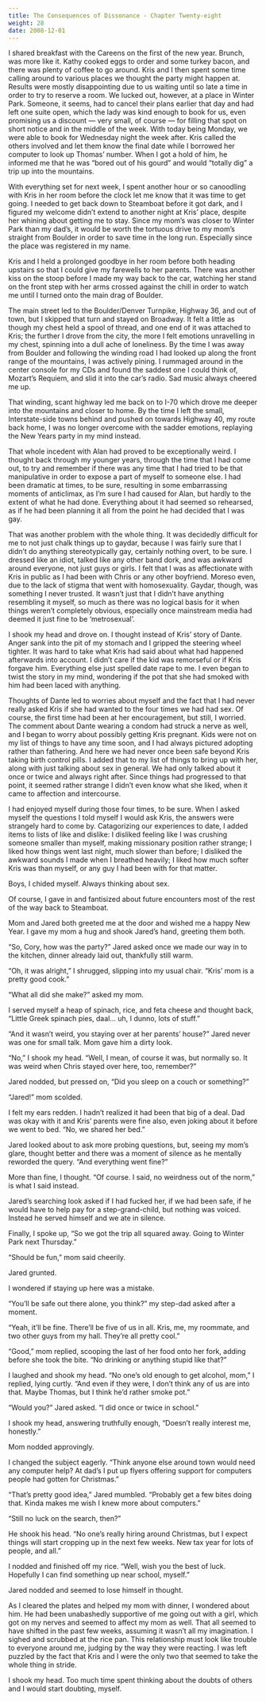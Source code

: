 ```yaml
---
title: The Consequences of Dissonance - Chapter Twenty-eight
weight: 28
date: 2008-12-01
---
```


I shared breakfast with the Careens on the first of the new year.
Brunch, was more like it. Kathy cooked eggs to order and some turkey
bacon, and there was plenty of coffee to go around. Kris and I then
spent some time calling around to various places we thought the party
might happen at. Results were mostly disappointing due to us waiting
until so late a time in order to try to reserve a room. We lucked out,
however, at a place in Winter Park. Someone, it seems, had to cancel
their plans earlier that day and had left one suite open, which the lady
was kind enough to book for us, even promising us a discount — very
small, of course — for filling that spot on short notice and in the
middle of the week. With today being Monday, we were able to book for
Wednesday night the week after. Kris called the others involved and let
them know the final date while I borrowed her computer to look up
Thomas’ number. When I got a hold of him, he informed me that he was
“bored out of his gourd” and would “totally dig” a trip up into the
mountains.

With everything set for next week, I spent another hour or so canoodling
with Kris in her room before the clock let me know that it was time to
get going. I needed to get back down to Steamboat before it got dark,
and I figured my welcome didn’t extend to another night at Kris’ place,
despite her whining about getting me to stay. Since my mom’s was closer
to Winter Park than my dad’s, it would be worth the tortuous drive to my
mom’s straight from Boulder in order to save time in the long run.
Especially since the place was registered in my name.

Kris and I held a prolonged goodbye in her room before both heading
upstairs so that I could give my farewells to her parents. There was
another kiss on the stoop before I made my way back to the car, watching
her stand on the front step with her arms crossed against the chill in
order to watch me until I turned onto the main drag of Boulder.

The main street led to the Boulder/Denver Turnpike, Highway 36, and out
of town, but I skipped that turn and stayed on Broadway. It felt a
little as though my chest held a spool of thread, and one end of it was
attached to Kris; the further I drove from the city, the more I felt
emotions unravelling in my chest, spinning into a dull ache of
loneliness. By the time I was away from Boulder and following the
winding road I had looked up along the front range of the mountains, I
was actively pining. I rummaged around in the center console for my CDs
and found the saddest one I could think of, Mozart’s Requiem, and slid
it into the car’s radio. Sad music always cheered me up.

That winding, scant highway led me back on to I-70 which drove me deeper
into the mountains and closer to home. By the time I left the small,
Interstate-side towns behind and pushed on towards Highway 40, my route
back home, I was no longer overcome with the sadder emotions, replaying
the New Years party in my mind instead.

That whole incedent with Alan had proved to be exceptionally weird. I
thought back through my younger years, through the time that I had come
out, to try and remember if there was any time that I had tried to be
that manipulative in order to expose a part of myself to someone else. I
had been dramatic at times, to be sure, resulting in some embarrassing
moments of anticlimax, as I’m sure I had caused for Alan, but hardly to
the extent of what he had done. Everything about it had seemed so
rehearsed, as if he had been planning it all from the point he had
decided that I was gay.

That was another problem with the whole thing. It was decidedly
difficult for me to not just chalk things up to gaydar, because I was
fairly sure that I didn’t do anything stereotypically gay, certainly
nothing overt, to be sure. I dressed like an idiot, talked like any
other band dork, and was awkward around everyone, not just guys or
girls. I felt that I was as affectionate with Kris in public as I had
been with Chris or any other boyfriend. Moreso even, due to the lack of
stigma that went with homosexuality. Gaydar, though, was something I
never trusted. It wasn’t just that I didn’t have anything resembling it
myself, so much as there was no logical basis for it when things weren’t
completely obvious, especially once mainstream media had deemed it just
fine to be ‘metrosexual’.

I shook my head and drove on. I thought instead of Kris’ story of Dante.
Anger sank into the pit of my stomach and I gripped the steering wheel
tighter. It was hard to take what Kris had said about what had happened
afterwards into account. I didn’t care if the kid was remorseful or if
Kris forgave him. Everything else just spelled date rape to me. I even
began to twist the story in my mind, wondering if the pot that she had
smoked with him had been laced with anything.

Thoughts of Dante led to worries about myself and the fact that I had
never really asked Kris if she had wanted to the four times we had had
sex. Of course, the first time had been at her encouragement, but still,
I worried. The comment about Dante wearing a condom had struck a nerve
as well, and I began to worry about possibly getting Kris pregnant. Kids
were not on my list of things to have any time soon, and I had always
pictured adopting rather than fathering. And here we had never once been
safe beyond Kris taking birth control pills. I added that to my list of
things to bring up with her, along with just talking about sex in
general. We had only talked about it once or twice and always right
after. Since things had progressed to that point, it seemed rather
strange I didn’t even know what she liked, when it came to affection and
intercourse.

I had enjoyed myself during those four times, to be sure. When I asked
myself the questions I told myself I would ask Kris, the answers were
strangely hard to come by. Catagorizing our experiences to date, I added
items to lists of like and dislike: I disliked feeling like I was
crushing someone smaller than myself, making missionary position rather
strange; I liked how things went last night, much slower than before; I
disliked the awkward sounds I made when I breathed heavily; I liked how
much softer Kris was than myself, or any guy I had been with for that
matter.

Boys, I chided myself. Always thinking about sex.

Of course, I gave in and fantisized about future encounters most of the
rest of the way back to Steamboat.

Mom and Jared both greeted me at the door and wished me a happy New
Year. I gave my mom a hug and shook Jared’s hand, greeting them both.

“So, Cory, how was the party?” Jared asked once we made our way in to
the kitchen, dinner already laid out, thankfully still warm.

“Oh, it was alright,” I shrugged, slipping into my usual chair. “Kris’
mom is a pretty good cook.”

“What all did she make?” asked my mom.

I served myself a heap of spinach, rice, and feta cheese and thought
back, “Little Greek spinach pies, daal... uh, I dunno, lots of stuff.”

“And it wasn’t weird, you staying over at her parents’ house?” Jared
never was one for small talk. Mom gave him a dirty look.

“No,” I shook my head. “Well, I mean, of course it was, but normally so.
It was weird when Chris stayed over here, too, remember?”

Jared nodded, but pressed on, “Did you sleep on a couch or something?”

“Jared!” mom scolded.

I felt my ears redden. I hadn’t realized it had been that big of a deal.
Dad was okay with it and Kris’ parents were fine also, even joking about
it before we went to bed. “No, we shared her bed.”

Jared looked about to ask more probing questions, but, seeing my mom’s
glare, thought better and there was a moment of silence as he mentally
reworded the query. “And everything went fine?”

More than fine, I thought. “Of course. I said, no weirdness out of the
norm,” is what I said instead.

Jared’s searching look asked if I had fucked her, if we had been safe,
if he would have to help pay for a step-grand-child, but nothing was
voiced. Instead he served himself and we ate in silence.

Finally, I spoke up, “So we got the trip all squared away. Going to
Winter Park next Thursday.”

“Should be fun,” mom said cheerily.

Jared grunted.

I wondered if staying up here was a mistake.

“You’ll be safe out there alone, you think?” my step-dad asked after a
moment.

“Yeah, it’ll be fine. There’ll be five of us in all. Kris, me, my
roommate, and two other guys from my hall. They’re all pretty cool.”

“Good,” mom replied, scooping the last of her food onto her fork, adding
before she took the bite. “No drinking or anything stupid like that?”

I laughed and shook my head. “No one’s old enough to get alcohol, mom,”
I replied, lying curtly. “And even if they were, I don’t think any of us
are into that. Maybe Thomas, but I think he’d rather smoke pot.”

“Would you?” Jared asked. “I did once or twice in school.”

I shook my head, answering truthfully enough, “Doesn’t really interest
me, honestly.”

Mom nodded approvingly.

I changed the subject eagerly. “Think anyone else around town would need
any computer help? At dad’s I put up flyers offering support for
computers people had gotten for Christmas.”

“That’s pretty good idea,” Jared mumbled. “Probably get a few bites
doing that. Kinda makes me wish I knew more about computers.”

“Still no luck on the search, then?”

He shook his head. “No one’s really hiring around Christmas, but I
expect things will start cropping up in the next few weeks. New tax year
for lots of people, and all.”

I nodded and finished off my rice. “Well, wish you the best of luck.
Hopefully I can find something up near school, myself.”

Jared nodded and seemed to lose himself in thought.

As I cleared the plates and helped my mom with dinner, I wondered about
him. He had been unabashedly supportive of me going out with a girl,
which got on my nerves and seemed to affect my mom as well. That all
seemed to have shifted in the past few weeks, assuming it wasn’t all my
imagination. I sighed and scrubbed at the rice pan. This relationship
must look like trouble to everyone around me, judging by the way they
were reacting. I was left puzzled by the fact that Kris and I were the
only two that seemed to take the whole thing in stride.

I shook my head. Too much time spent thinking about the doubts of others
and I would start doubting, myself.
